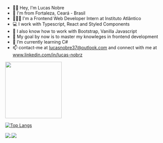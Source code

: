- 👋🏻 Hey, I'm Lucas Nobre
- 📍 I'm from Fortaleza, Ceará - Brasil
- 👨🏻‍💻 I'm a Frontend Web Developer Intern at Instituto Atlântico
- 💻 I work with Typescript, React and Styled Components
- 📘 I also know how to work with Bootstrap, Vanilla Javascript
- 📌 My goal by now is to master my knowleges in frontend development
- 🌱 I’m currently learning C#
- 📫 contact-me at lucasnobre37@outlook.com and connect with me at www.linkedin.com/in/lucas-nobrz

<img height="180em" src="https://github-readme-stats.vercel.app/api?username=lnobrz&show_icons=true&theme=dracula&hide_border=true&&count_private=true&include_all_commits=true" />

[![Top Langs](https://github-readme-stats.vercel.app/api/top-langs/?username=lnobrz&layout=compact)](https://github.com/lnobrz/github-readme-stats)

<a href="https://github.com/lnobrz/github-readme-stats">
  <img align="center" src="https://github-readme-stats.vercel.app/api/pin/?username=lnobrz&repo=github-readme-stats" />
</a>
<a href="https://github.com/lnobrz/convoychat">
  <img align="center" src="https://github-readme-stats.vercel.app/api/pin/?username=lnobrz&repo=convoychat" />
</a>

<!---
lnobrz/lnobrz is a ✨ special ✨ repository because its `README.md` (this file) appears on your GitHub profile.
You can click the Preview link to take a look at your changes.
--->
